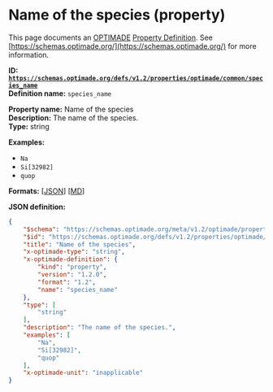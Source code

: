 # Name of the species (property)

This page documents an [OPTIMADE](https://www.optimade.org/) [Property Definition](https://schemas.optimade.org/#definitions). See [https://schemas.optimade.org/](https://schemas.optimade.org/) for more information.

**ID: [`https://schemas.optimade.org/defs/v1.2/properties/optimade/common/species_name`](https://schemas.optimade.org/defs/v1.2/properties/optimade/common/species_name.md)**  
**Definition name:** `species_name`

**Property name:** Name of the species  
**Description:** The name of the species.  
**Type:** string  



**Examples:**

- `Na`
- `Si[32982]`
- `quop`

**Formats:** [[JSON](species_name.json)] [[MD](species_name.md)]

**JSON definition:**

``` json
{
    "$schema": "https://schemas.optimade.org/meta/v1.2/optimade/property_definition.md",
    "$id": "https://schemas.optimade.org/defs/v1.2/properties/optimade/common/species_name",
    "title": "Name of the species",
    "x-optimade-type": "string",
    "x-optimade-definition": {
        "kind": "property",
        "version": "1.2.0",
        "format": "1.2",
        "name": "species_name"
    },
    "type": [
        "string"
    ],
    "description": "The name of the species.",
    "examples": [
        "Na",
        "Si[32982]",
        "quop"
    ],
    "x-optimade-unit": "inapplicable"
}
```